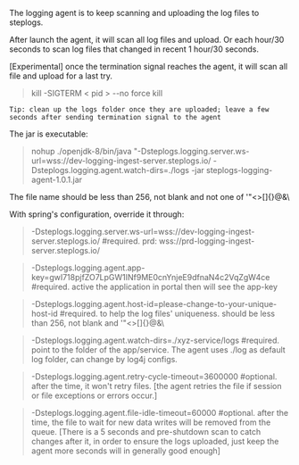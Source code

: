 The logging agent is to keep scanning and uploading the log files to steplogs.

After launch the agent, it will scan all log files and upload.
Or each hour/30 seconds to scan log files that changed in recent 1 hour/30 seconds.


[Experimental] once the termination signal reaches the agent, it will scan all file and upload for a last try. 
> kill -SIGTERM < pid >     --no force kill

`Tip: clean up the logs folder once they are uploaded; leave a few seconds after sending termination signal to the agent`

The jar is executable: 
> nohup ./openjdk-8/bin/java "-Dsteplogs.logging.server.ws-url=wss://dev-logging-ingest-server.steplogs.io/ -Dsteplogs.logging.agent.watch-dirs=./logs -jar steplogs-logging-agent-1.0.1.jar

The file name should be less than 256, not blank and not one of '"<>[]{}@&\

With spring's configuration, override it through:

> -Dsteplogs.logging.server.ws-url=wss://dev-logging-ingest-server.steplogs.io/ #required. prd: wss://prd-logging-ingest-server.steplogs.io/

> -Dsteplogs.logging.agent.app-key=gwI718pjfZO7LpGW1INf9ME0cnYnjeE9dfnaN4c2VqZgW4ce #required. active the application in portal then will see the app-key

> -Dsteplogs.logging.agent.host-id=please-change-to-your-unique-host-id #required. to help the log files' uniqueness. should be less than 256, not blank and '"<>[]{}@&\

> -Dsteplogs.logging.agent.watch-dirs=./xyz-service/logs #required. point to the folder of the app/service. The agent uses ./log as default log folder, can change by log4j configs.

> -Dsteplogs.logging.agent.retry-cycle-timeout=3600000 #optional. after the time, it won't retry files. [the agent retries the file if session or file exceptions or errors occur.]

> -Dsteplogs.logging.agent.file-idle-timeout=60000 #optional. after the time, the file to wait for new data writes will be removed from the queue. [There is a 5 seconds and pre-shutdown scan to catch changes after it, in order to ensure the logs uploaded, just keep the agent more seconds will in generally good enough]
